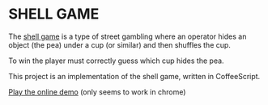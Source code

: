 SHELL GAME
==========

The [shell game](http://en.wikipedia.org/wiki/Shell_game) is a type of street gambling where an operator hides an object (the pea) under a cup (or similar) and then shuffles the cup.

To win the player must correctly guess which cup hides the pea.

This project is an implementation of the shell game, written in CoffeeScript. 

[Play the online demo](http://dl.dropbox.com/u/8948049/shell-game/page.htm) (only seems to work in chrome)
